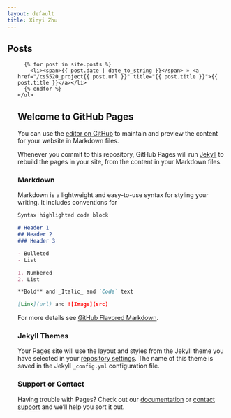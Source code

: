 ```yaml
---
layout: default
title: Xinyi Zhu
---
```

 
## Posts

<ul class="posts">

	  {% for post in site.posts %}
		<li><span>{{ post.date | date_to_string }}</span> » <a href="/cs5520_project{{ post.url }}" title="{{ post.title }}">{{ post.title }}</a></li>
	  {% endfor %}
	</ul>


## Welcome to GitHub Pages

You can use the [editor on GitHub](https://github.com/zhuxinyishcn/CS5520-Project/edit/gh-pages/index.md) to maintain and preview the content for your website in Markdown files.

Whenever you commit to this repository, GitHub Pages will run [Jekyll](https://jekyllrb.com/) to rebuild the pages in your site, from the content in your Markdown files.

### Markdown

Markdown is a lightweight and easy-to-use syntax for styling your writing. It includes conventions for

```markdown
Syntax highlighted code block

# Header 1
## Header 2
### Header 3

- Bulleted
- List

1. Numbered
2. List

**Bold** and _Italic_ and `Code` text

[Link](url) and ![Image](src)
```

For more details see [GitHub Flavored Markdown](https://guides.github.com/features/mastering-markdown/).

### Jekyll Themes

Your Pages site will use the layout and styles from the Jekyll theme you have selected in your [repository settings](https://github.com/zhuxinyishcn/CS5520-Project/settings/pages). The name of this theme is saved in the Jekyll `_config.yml` configuration file.

### Support or Contact

Having trouble with Pages? Check out our [documentation](https://docs.github.com/categories/github-pages-basics/) or [contact support](https://support.github.com/contact) and we’ll help you sort it out.

